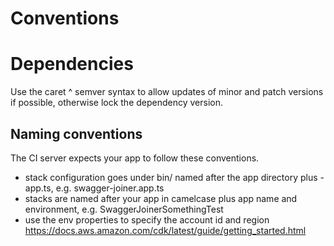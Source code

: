 # Conventions

# Dependencies
Use the caret ^ semver syntax to allow updates of minor and patch versions if possible, otherwise lock the dependency version.

## Naming conventions
The CI server expects your app to follow these conventions. 
- stack configuration goes under bin/ named after the app directory plus -app.ts, e.g. swagger-joiner.app.ts
- stacks are named after your app in camelcase plus app name and environment, e.g. SwaggerJoinerSomethingTest
- use the env properties to specify the account id and region https://docs.aws.amazon.com/cdk/latest/guide/getting_started.html
